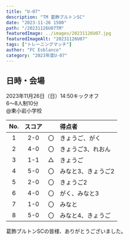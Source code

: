 ```yaml
---
title: "U-07"
description: "TM 葛飾ブルトンSC"
date: "2023-11-26 1500"
path: "/20231126U07TM"
featuredImage: ../images/20231126U07.jpg
featuredImageAlt: "20231126U07"
tags: ["トレーニングマッチ"]
author: "FC Esblanco"
category: "2023年度U-07"
---
```


## 日時・会場

2023年11月26日（日）14:50キックオフ<br>
6～8人制10分<br>
@東小岩小学校

| No.| スコア |   | 得点者  |
|:--:|:------:|:-:|:--------|
| 1  | 2-0 | 〇 |きょうご、がく|
| 2  | 4-0 | 〇 |きょうご3、れおん|
| 3  | 1-1 | △ |きょうご|
| 4  | 5-0 | 〇 |みなと3、きょうご2|
| 5  | 2-0 | 〇 |きょうご2|
| 6  | 4-0 | 〇 |がく、みなと3|
| 7  | 1-0 | 〇 |みなと|
| 8  | 5-0 | 〇 |みなと4、きょうご|


葛飾ブルトンSCの皆様、ありがとうございました。